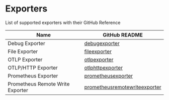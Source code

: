 # Exporters

List of supported exporters with their GitHub Reference


| Name                                    | GitHub README                                                                                                                                                      |
| --------------------------------------- | ------------------------------------------------------------------------------------------------------------------------------------------------------------------ |
| Debug Exporter                          | [debugexporter](https://github.com/open-telemetry/opentelemetry-collector/blob/v0.134.0/exporter/debugexporter/README.md)                                          |
| File Exporter                           | [fileexporter](https://github.com/open-telemetry/opentelemetry-collector-contrib/blob/v0.134.0/exporter/fileexporter/README.md)                                     |
| OTLP Exporter                           | [otlpexporter](https://github.com/open-telemetry/opentelemetry-collector/blob/v0.134.0/exporter/otlpexporter/README.md)                                            |
| OTLP/HTTP Exporter                      | [otlphttpexporter](https://github.com/open-telemetry/opentelemetry-collector/blob/v0.134.0/exporter/otlphttpexporter/README.md)                                    |
| Prometheus Exporter                     | [prometheusexporter](https://github.com/open-telemetry/opentelemetry-collector-contrib/blob/v0.134.0/exporter/prometheusexporter/README.md)                        |
| Prometheus Remote Write Exporter        | [prometheusremotewriteexporter](https://github.com/open-telemetry/opentelemetry-collector-contrib/blob/v0.134.0/exporter/prometheusremotewriteexporter/README.md)  |

